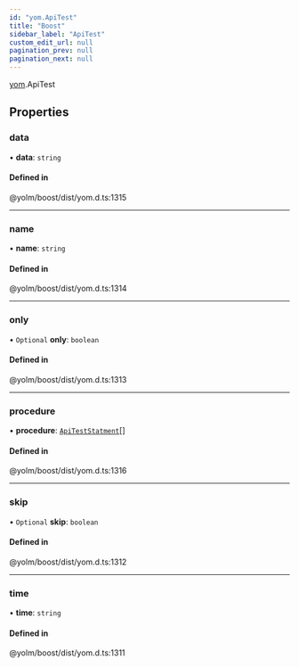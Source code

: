 ```yaml
---
id: "yom.ApiTest"
title: "Boost"
sidebar_label: "ApiTest"
custom_edit_url: null
pagination_prev: null
pagination_next: null
---
```


[yom](../namespaces/yom.md).ApiTest

## Properties

### data

• **data**: `string`

#### Defined in

@yolm/boost/dist/yom.d.ts:1315

___

### name

• **name**: `string`

#### Defined in

@yolm/boost/dist/yom.d.ts:1314

___

### only

• `Optional` **only**: `boolean`

#### Defined in

@yolm/boost/dist/yom.d.ts:1313

___

### procedure

• **procedure**: [`ApiTestStatment`](../namespaces/yom.md#apiteststatment)[]

#### Defined in

@yolm/boost/dist/yom.d.ts:1316

___

### skip

• `Optional` **skip**: `boolean`

#### Defined in

@yolm/boost/dist/yom.d.ts:1312

___

### time

• **time**: `string`

#### Defined in

@yolm/boost/dist/yom.d.ts:1311
